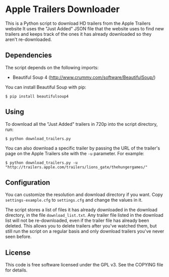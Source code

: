 Apple Trailers Downloader
=========================
This is a Python script to download HD trailers from the Apple Trailers website
It uses the "Just Added" JSON file that the website uses to find new trailers
and keeps track of the ones it has already downloaded so they aren't
re-downloaded.

Dependencies
------------
The script depends on the following imports:

* Beautiful Soup 4 (http://www.crummy.com/software/BeautifulSoup/)

You can install Beautiful Soup with pip:

```
$ pip install beautifulsoup4
```

Using
-----
To download all the "Just Added" trailers in 720p into the script directory,
run:

```
$ python download_trailers.py
```

You can also download a specific trailer by passing the URL of the trailer's
page on the Apple Trailers site with the `-u` parameter.  For example:

```
$ python download_trailers.py -u "http://trailers.apple.com/trailers/lions_gate/thehungergames/"
```

Configuration
-------------
You can customize the resolution and download directory if you want.  Copy
`settings-example.cfg` to `settings.cfg` and change the values in it.

The script stores a list of files it has already downloaded in the download
directory, in the file `download_list.txt`.  Any trailer file listed
in the download list will not be re-downloaded, even if the trailer file
has already been deleted.  This allows you to delete trailers after you've
watched them, but still run the script on a regular basis and only download
trailers you've never seen before.

License
-------
This code is free software licensed under the GPL v3.  See the COPYING file
for details.
